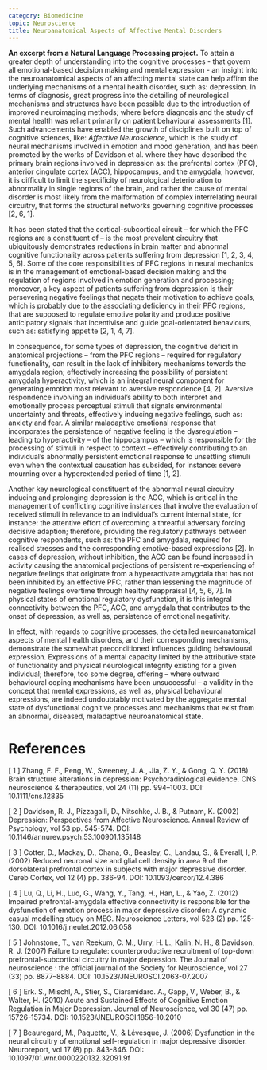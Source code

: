 ```yaml
---
category: Biomedicine
topic: Neuroscience
title: Neuroanatomical Aspects of Affective Mental Disorders
---
```


**An excerpt from a Natural Language Processing project.** To attain a greater depth of understanding into the cognitive processes - that govern all emotional-based decision making and mental expression - an insight into the neuroanatomical aspects of an affecting mental state can help affirm the underlying mechanisms of a mental health disorder, such as: depression. In terms of diagnosis, great progress into the detailing of neurological mechanisms and structures have been possible due to the introduction of improved neuroimaging methods; where before diagnosis and the study of mental health was reliant primarily on patient behavioural assessments [1]. Such advancements have enabled the growth of disciplines built on top of cognitive sciences, like: *Affective Neuroscience*, which is the study of neural mechanisms involved in emotion and mood generation, and has been promoted by the works of Davidson et al. where they have described the primary brain regions involved in depression as: the prefrontal cortex (PFC), anterior cingulate cortex (ACC), hippocampus, and the amygdala; however, it is difficult to limit the specificity of neurological deterioration to abnormality in single regions of the brain, and rather the cause of mental disorder is most likely from the malformation of complex interrelating neural circuitry, that forms the structural networks governing cognitive processes [2, 6, 1].

It has been stated that the cortical-subcortical circuit – for which the PFC regions are a constituent of – is the most prevalent circuitry that ubiquitously demonstrates reductions in brain matter and abnormal cognitive functionality across patients suffering from depression [1, 2, 3, 4, 5, 6]. Some of the core responsibilities of PFC regions in neural mechanics is in the management of emotional-based decision making and the regulation of regions involved in emotion generation and processing; moreover, a key aspect of patients suffering from depression is their persevering negative feelings that negate their motivation to achieve goals, which is probably due to the associating deficiency in their PFC regions, that are supposed to regulate emotive polarity and produce positive anticipatory signals that incentivise and guide goal-orientated behaviours, such as: satisfying appetite [2, 1, 4, 7].

In consequence, for some types of depression, the cognitive deficit in anatomical projections – from the PFC regions – required for regulatory functionality, can result in the lack of inhibitory mechanisms towards the amygdala region; effectively increasing the possibility of persistent amygdala hyperactivity, which is an integral neural component for generating emotion most relevant to aversive respondence [4, 2]. Aversive respondence involving an individual’s ability to both interpret and emotionally process perceptual stimuli that signals environmental uncertainty and threats, effectively inducing negative feelings, such as: anxiety and fear. A similar maladaptive emotional response that incorporates the persistence of negative feeling is the dysregulation – leading to hyperactivity – of the hippocampus – which is responsible for the processing of stimuli in respect to context – effectively contributing to an individual’s abnormally persistent emotional response to unsettling stimuli even when the contextual causation has subsided, for instance: severe mourning over a hyperextended period of time [1, 2].

Another key neurological constituent of the abnormal neural circuitry inducing and prolonging depression is the ACC, which is critical in the management of conflicting cognitive instances that involve the evaluation of received stimuli in relevance to an individual’s current internal state, for instance: the attentive effort of overcoming a threatful adversary forcing decisive adaption; therefore, providing the regulatory pathways between cognitive respondents, such as: the PFC and amygdala, required for realised stresses and the corresponding emotive-based expressions [2]. In cases of depression, without inhibition, the ACC can be found increased in activity causing the anatomical projections of persistent re-experiencing of negative feelings that originate from a hyperactivate amygdala that has not been inhibited by an effective PFC, rather than lessening the magnitude of negative feelings overtime through healthy reappraisal [4, 5, 6, 7]. In physical states of emotional regulatory dysfunction, it is this integral connectivity between the PFC, ACC, and amygdala that contributes to the onset of depression, as well as, persistence of emotional negativity.

In effect, with regards to cognitive processes, the detailed neuroanatomical aspects of mental health disorders, and their corresponding mechanisms, demonstrate the somewhat preconditioned influences guiding behavioural expression. Expressions of a mental capacity limited by the attributive state of functionality and physical neurological integrity existing for a given individual; therefore, too some degree, offering – where outward behavioural coping mechanisms have been unsuccessful – a validity in the concept that mental expressions, as well as, physical behavioural expressions, are indeed undoubtably motivated by the aggregate mental state of dysfunctional cognitive processes and mechanisms that exist from an abnormal, diseased, maladaptive neuroanatomical state.

# References

[ 1 ] Zhang, F. F., Peng, W., Sweeney, J. A., Jia, Z. Y., & Gong, Q. Y. (2018) Brain structure alterations in depression: Psychoradiological evidence. CNS neuroscience & therapeutics, vol 24 (11) pp. 994–1003. DOI: 10.1111/cns.12835

[ 2 ] Davidson, R. J., Pizzagalli, D., Nitschke, J. B., & Putnam, K. (2002) Depression: Perspectives from Affective Neuroscience. Annual Review of Psychology, vol 53 pp. 545-574. DOI: 10.1146/annurev.psych.53.100901.135148

[ 3 ] Cotter, D., Mackay, D., Chana, G., Beasley, C., Landau, S., & Everall, I, P. (2002) Reduced neuronal size and glial cell density in area 9 of the dorsolateral prefrontal cortex in subjects with major depressive disorder. Cereb Cortex, vol 12 (4) pp. 386-94. DOI: 10.1093/cercor/12.4.386

[ 4 ] Lu, Q., Li, H., Luo, G., Wang, Y., Tang, H., Han, L., & Yao, Z. (2012) Impaired prefrontal-amygdala effective connectivity is responsible for the dysfunction of emotion process in major depressive disorder: A dynamic casual modelling study on MEG. Neuroscience Letters, vol 523 (2) pp. 125-130. DOI: 10.1016/j.neulet.2012.06.058

[ 5 ] Johnstone, T., van Reekum, C. M., Urry, H. L., Kalin, N. H., & Davidson, R. J. (2007) Failure to regulate: counterproductive recruitment of top-down prefrontal-subcortical circuitry in major depression. The Journal of neuroscience : the official journal of the Society for Neuroscience, vol 27 (33) pp. 8877–8884. DOI: 10.1523/JNEUROSCI.2063-07.2007

[ 6 ] Erk. S., Mischl, A., Stier, S., Ciaramidaro. A., Gapp, V., Weber, B., & Walter, H. (2010) Acute and Sustained Effects of Cognitive Emotion Regulation in Major Depression. Journal of Neuroscience, vol 30 (47) pp. 15726-15734. DOI: 10.1523/JNEUROSCI.1856-10.2010

[ 7 ] Beauregard, M., Paquette, V., & Lévesque, J. (2006) Dysfunction in the neural circuitry of emotional self-regulation in major depressive disorder. Neuroreport, vol 17 (8) pp. 843-846. DOI: 10.1097/01.wnr.0000220132.32091.9f
